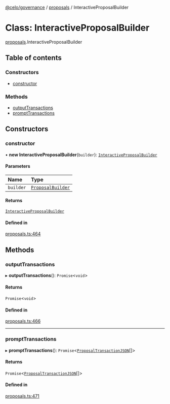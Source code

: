 [@celo/governance](../README.md) / [proposals](../modules/proposals.md) / InteractiveProposalBuilder

# Class: InteractiveProposalBuilder

[proposals](../modules/proposals.md).InteractiveProposalBuilder

## Table of contents

### Constructors

- [constructor](proposals.InteractiveProposalBuilder.md#constructor)

### Methods

- [outputTransactions](proposals.InteractiveProposalBuilder.md#outputtransactions)
- [promptTransactions](proposals.InteractiveProposalBuilder.md#prompttransactions)

## Constructors

### constructor

• **new InteractiveProposalBuilder**(`builder`): [`InteractiveProposalBuilder`](proposals.InteractiveProposalBuilder.md)

#### Parameters

| Name | Type |
| :------ | :------ |
| `builder` | [`ProposalBuilder`](proposals.ProposalBuilder.md) |

#### Returns

[`InteractiveProposalBuilder`](proposals.InteractiveProposalBuilder.md)

#### Defined in

[proposals.ts:464](https://github.com/celo-org/developer-tooling/blob/master/packages/sdk/governance/src/proposals.ts#L464)

## Methods

### outputTransactions

▸ **outputTransactions**(): `Promise`\<`void`\>

#### Returns

`Promise`\<`void`\>

#### Defined in

[proposals.ts:466](https://github.com/celo-org/developer-tooling/blob/master/packages/sdk/governance/src/proposals.ts#L466)

___

### promptTransactions

▸ **promptTransactions**(): `Promise`\<[`ProposalTransactionJSON`](../interfaces/proposals.ProposalTransactionJSON.md)[]\>

#### Returns

`Promise`\<[`ProposalTransactionJSON`](../interfaces/proposals.ProposalTransactionJSON.md)[]\>

#### Defined in

[proposals.ts:471](https://github.com/celo-org/developer-tooling/blob/master/packages/sdk/governance/src/proposals.ts#L471)
